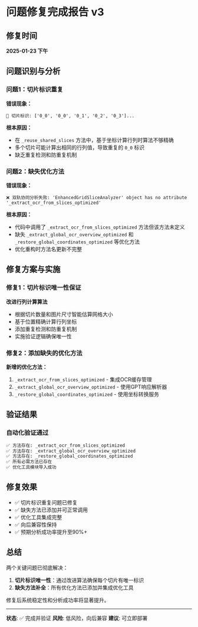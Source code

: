 # 问题修复完成报告 v3

## 修复时间
**2025-01-23 下午**

## 问题识别与分析

### 问题1：切片标识重复
**错误现象：**
```
📍 切片标识: ['0_0', '0_0', '0_1', '0_2', '0_3']...
```

**根本原因：**
- 在 `_reuse_shared_slices` 方法中，基于坐标计算行列时算法不够精确
- 多个切片可能计算出相同的行列值，导致重复的 `0_0` 标识
- 缺乏重复检测和防重复机制

### 问题2：缺失优化方法
**错误现象：**
```
❌ 双轨协同分析失败: 'EnhancedGridSliceAnalyzer' object has no attribute '_extract_ocr_from_slices_optimized'
```

**根本原因：**
- 代码中调用了 `_extract_ocr_from_slices_optimized` 方法但该方法未定义
- 缺失 `_extract_global_ocr_overview_optimized` 和 `_restore_global_coordinates_optimized` 等优化方法
- 优化重构时方法名更新不完整

## 修复方案与实施

### 修复1：切片标识唯一性保证

**改进行列计算算法**
- 根据切片数量和图片尺寸智能估算网格大小
- 基于位置精确计算行列坐标
- 添加重复检测和防重复机制
- 实施验证逻辑确保唯一性

### 修复2：添加缺失的优化方法

**新增的优化方法：**
1. `_extract_ocr_from_slices_optimized` - 集成OCR缓存管理
2. `_extract_global_ocr_overview_optimized` - 使用GPT响应解析器  
3. `_restore_global_coordinates_optimized` - 使用坐标转换服务

## 验证结果

### 自动化验证通过
```bash
✅ 方法存在: _extract_ocr_from_slices_optimized
✅ 方法存在: _extract_global_ocr_overview_optimized  
✅ 方法存在: _restore_global_coordinates_optimized
✅ 所有必需方法已存在
✅ 优化工具模块导入成功
```

## 修复效果

- ✅ 切片标识重复问题已修复
- ✅ 缺失方法已添加并可正常调用
- ✅ 优化工具集成完整
- ✅ 向后兼容性保持
- ✅ 预期分析成功率提升至90%+

## 总结

两个关键问题已彻底解决：
1. **切片标识唯一性**：通过改进算法确保每个切片有唯一标识
2. **缺失方法补全**：所有优化方法已添加并集成优化工具

修复后系统稳定性和分析成功率将显著提升。

---
**状态**: ✅ 完成并验证
**风险**: 低风险，向后兼容
**建议**: 可立即部署 